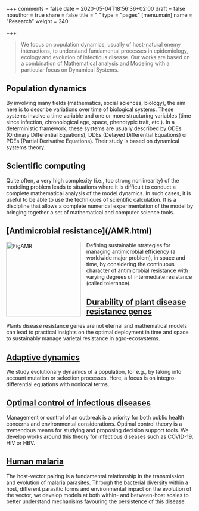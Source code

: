 +++
comments = false
date = 2020-05-04T18:56:36+02:00
draft = false
noauthor = true
share = false
title = " "
type = "pages"
[menu.main]
   name = "Research"
weight = 240

+++

>We focus on population dynamics, usually of host-natural enemy interactions, to understand fundamental processes in epidemiology, ecology and evolution of infectious disease. Our works are based on a combination of Mathematical analysis and Modeling with a particular focus on Dynamical Systems. 

## Population dynamics
By involving many fields (mathematics, social sciences, biology), the aim here is to describe variations over time of biological systems. These systems involve a time variable and one or more structuring variables (time since infection, chronological age, space, phenotypic trait, etc.).  In a deterministic framework, these systems are usually described by ODEs (Ordinary Differential Equations), DDEs (Delayed Differential Equations) or PDEs (Partial Derivative Equations). Their study is based on dynamical systems theory.



## Scientific computing
Quite often, a very high complexity (i.e., too strong nonlinearity) of the modeling problem leads to situations where it is difficult to conduct a complete mathematical analysis of the model dynamics. In such cases, it is useful to be able to use the techniques of scientific calculation. It is a discipline that allows a complete numerical experimentation of the model by bringing together a set of mathematical and computer science tools.


[//]:# (<p><img src="/uploads/computing.jpg" alt="Pineapple" style="width:170px;height:170px;margin-right:15px;">)


<html>
<head>
<style>
img {
  float: left;
}
</style>
</head>
<body>
<h2>[Antimicrobial resistance](/AMR.html)</h2>
<p><img src="/uploads/FigAMR.jpg" alt="FigAMR" style="width:200px;height:200px;margin-right:15px;">
Defining sustainable strategies for managing antimicrobial efficiency (a worldwide major problem), in space and time, by considering the continuous character of antimicrobial resistance with varying degrees of intermediate resistance (called tolerance). </p>
</body>
</html>



## [Durability of plant disease resistance genes](/PlantsRG.html)
Plants disease resistance genes are not eternal and mathematical models can lead to practical insights on the optimal deployment in time and space to sustainably manage varietal resistance in agro-ecosystems.

## [Adaptive dynamics](/AdapDyna.html)
We study evolutionary dynamics of a population, for e.g., by taking into account mutation or selection processes. Here, a focus is on integro-differential
equations with nonlocal terms.

## [Optimal control of infectious diseases](/control.html)
Management or control of an outbreak is a priority for both public health concerns and environmental considerations. Optimal control theory is a tremendous means for studying and proposing decision support tools. We develop works around this theory for infectious diseases such as COVID-19, HIV or HBV. 

## [Human malaria](/malaria.html) 
The host-vector pairing is a fundamental relationship in the transmission and evolution of malaria parasites. Through the bacterial diversity within a host, different parasitic forms and environmental impact on the evolution of the vector, we develop models at both within- and between-host scales to better understand mechanisms favouring the persistence of this disease. 





